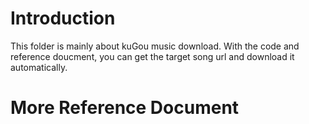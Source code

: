 # Introduction
This folder is mainly about kuGou music download. With the code and reference doucment, you can get the target song url and download it automatically.

# More Reference Document
